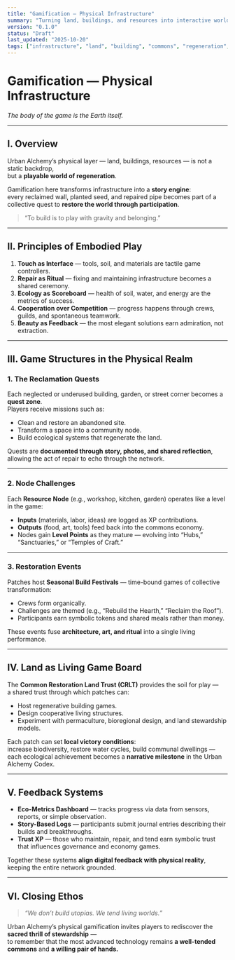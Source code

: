 ```yaml
---
title: "Gamification — Physical Infrastructure"
summary: "Turning land, buildings, and resources into interactive worlds of stewardship, restoration, and embodied play."
version: "0.1.0"
status: "Draft"
last_updated: "2025-10-20"
tags: ["infrastructure", "land", "building", "commons", "regeneration", "gamification"]
---
```


# Gamification — Physical Infrastructure  
*The body of the game is the Earth itself.*

---

## I. Overview

Urban Alchemy’s physical layer — land, buildings, resources — is not a static backdrop,  
but a **playable world of regeneration**.  

Gamification here transforms infrastructure into a **story engine**:  
every reclaimed wall, planted seed, and repaired pipe becomes part of a collective quest to **restore the world through participation**.

> “To build is to play with gravity and belonging.”

---

## II. Principles of Embodied Play

1. **Touch as Interface** — tools, soil, and materials are tactile game controllers.  
2. **Repair as Ritual** — fixing and maintaining infrastructure becomes a shared ceremony.  
3. **Ecology as Scoreboard** — health of soil, water, and energy are the metrics of success.  
4. **Cooperation over Competition** — progress happens through crews, guilds, and spontaneous teamwork.  
5. **Beauty as Feedback** — the most elegant solutions earn admiration, not extraction.

---

## III. Game Structures in the Physical Realm

### 1. The Reclamation Quests
Each neglected or underused building, garden, or street corner becomes a **quest zone**.  
Players receive missions such as:
- Clean and restore an abandoned site.  
- Transform a space into a community node.  
- Build ecological systems that regenerate the land.  

Quests are **documented through story, photos, and shared reflection**, allowing the act of repair to echo through the network.

---

### 2. Node Challenges
Each **Resource Node** (e.g., workshop, kitchen, garden) operates like a level in the game:
- **Inputs** (materials, labor, ideas) are logged as XP contributions.  
- **Outputs** (food, art, tools) feed back into the commons economy.  
- Nodes gain **Level Points** as they mature — evolving into “Hubs,” “Sanctuaries,” or “Temples of Craft.”

---

### 3. Restoration Events
Patches host **Seasonal Build Festivals** — time-bound games of collective transformation:
- Crews form organically.  
- Challenges are themed (e.g., “Rebuild the Hearth,” “Reclaim the Roof”).  
- Participants earn symbolic tokens and shared meals rather than money.  

These events fuse **architecture, art, and ritual** into a single living performance.

---

## IV. Land as Living Game Board

The **Common Restoration Land Trust (CRLT)** provides the soil for play —  
a shared trust through which patches can:
- Host regenerative building games.  
- Design cooperative living structures.  
- Experiment with permaculture, bioregional design, and land stewardship models.

Each patch can set **local victory conditions**:  
increase biodiversity, restore water cycles, build communal dwellings —  
each ecological achievement becomes a **narrative milestone** in the Urban Alchemy Codex.

---

## V. Feedback Systems

- **Eco-Metrics Dashboard** — tracks progress via data from sensors, reports, or simple observation.  
- **Story-Based Logs** — participants submit journal entries describing their builds and breakthroughs.  
- **Trust XP** — those who maintain, repair, and tend earn symbolic trust that influences governance and economy games.  

Together these systems **align digital feedback with physical reality**, keeping the entire network grounded.

---

## VI. Closing Ethos

> *“We don’t build utopias. We tend living worlds.”*

Urban Alchemy’s physical gamification invites players to rediscover the **sacred thrill of stewardship** —  
to remember that the most advanced technology remains **a well-tended commons** and **a willing pair of hands.**
